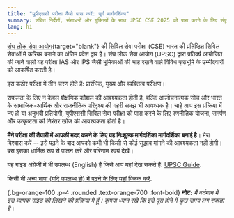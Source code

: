 ```yaml
---
title: "यूपीएससी परीक्षा कैसे पास करें: पूर्ण मार्गदर्शिका"
summary: उचित निर्देशों, संसाधनों और युक्तियों के साथ UPSC CSE 2025 को पास करने के लिए संपूर्ण मार्गदर्शिका
lang: hi
---
```


[संघ लोक सेवा आयोग](https://upsc.gov.in){target="blank"} की सिविल सेवा परीक्षा (CSE) भारत की प्रतिष्ठित सिविल सेवाओं में करियर बनाने का अंतिम प्रवेश द्वार है। संघ लोक सेवा आयोग (UPSC) द्वारा प्रतिवर्ष आयोजित की जाने वाली यह परीक्षा IAS और IPS जैसी भूमिकाओं की चाह रखने वाले विविध पृष्ठभूमि के उम्मीदवारों को आकर्षित करती है।

इस कठोर परीक्षा में तीन चरण होते हैं: प्रारंभिक, मुख्य और व्यक्तित्व परीक्षण।

सफलता के लिए न केवल शैक्षणिक कौशल की आवश्यकता होती है, बल्कि आलोचनात्मक सोच और भारत के सामाजिक-आर्थिक और राजनीतिक परिदृश्य की गहरी समझ भी आवश्यक है। चाहे आप इस प्रक्रिया में नए हों या अनुभवी प्रतियोगी, यूपीएससी सिविल सेवा परीक्षा को पास करने के लिए रणनीतिक योजना, समर्पण और उत्कृष्टता की निरंतर खोज की आवश्यकता होती है।

**मैंने परीक्षा की तैयारी में आपकी मदद करने के लिए यह निःशुल्क मार्गदर्शिका मार्गदर्शिका बनाई है**। मेरा विश्वास करें -- इसे पढ़ने के बाद आपको कभी भी किसी से कोई सुझाव मांगने की आवश्यकता नहीं होगी। बस इसका धार्मिक रूप से पालन करें और परिणाम स्वयं देखें।

यह गाइड अंग्रेजी में भी उपलब्ध (English) है जिसे आप यहां देख सकते हैं: [UPSC Guide](/).

किसी भी [अन्य भाषा (यदि उपलब्ध हो) में पढ़ने के लिए यहां क्लिक करें](/languages.html).

{.bg-orange-100 .p-4 .rounded .text-orange-700 .font-bold}
**नोट:** _मैं वर्तमान में इस व्यापक गाइड को लिखने की प्रक्रिया में हूँ। कृपया ध्यान रखें कि इसे पूरा होने में कुछ समय लग सकता है_।